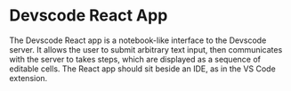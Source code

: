 # Devscode React App

The Devscode React app is a notebook-like interface to the Devscode server. It allows the user to submit arbitrary text input, then communicates with the server to takes steps, which are displayed as a sequence of editable cells. The React app should sit beside an IDE, as in the VS Code extension.
